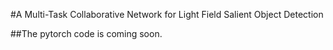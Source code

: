 #A Multi-Task Collaborative Network for Light Field Salient Object Detection

##The pytorch code is coming soon.
